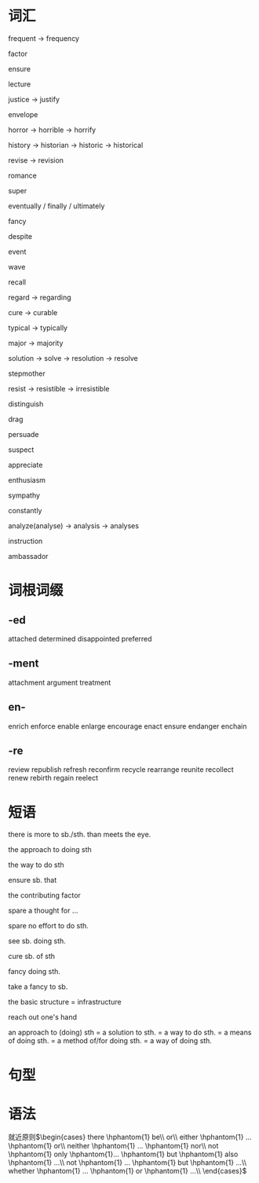 # 词汇

frequent -> frequency

factor

ensure

lecture

justice -> justify

envelope

horror -> horrible -> horrify

history -> historian -> historic -> historical 

revise -> revision

romance

super

eventually / finally / ultimately

fancy

despite

event

wave

recall

regard -> regarding

cure -> curable

typical -> typically

major -> majority

solution -> solve -> resolution -> resolve

stepmother

resist -> resistible -> irresistible

distinguish

drag

persuade

suspect

appreciate

enthusiasm

sympathy

constantly

analyze(analyse) -> analysis -> analyses

instruction

ambassador

# 词根词缀

## -ed

attached
determined
disappointed
preferred

## -ment

attachment
argument
treatment

## en-

enrich
enforce
enable
enlarge
encourage
enact
ensure
endanger
enchain

## -re

review
republish
refresh
reconfirm
recycle
rearrange
reunite
recollect
renew
rebirth
regain
reelect

# 短语
there is more to sb./sth. than meets the eye.

the approach to doing sth

the way to do sth

ensure sb. that

the contributing factor

spare a thought for ...

spare no effort to do sth.

see sb. doing sth.

cure sb. of sth

fancy doing sth.

take a fancy to sb.

the basic structure = infrastructure

reach out one's hand

an approach to (doing) sth = a solution to sth. = a way to do sth. = a means of doing sth. = a method of/for doing sth. = a way of doing sth.



# 句型



# 语法

就近原则$\begin{cases} 
there \hphantom{1} be\\
or\\
either \hphantom{1} ... \hphantom{1} or\\
neither \hphantom{1} ... \hphantom{1} nor\\
not \hphantom{1} only \hphantom{1}... \hphantom{1} but \hphantom{1} also \hphantom{1} ...\\
not \hphantom{1} ... \hphantom{1} but \hphantom{1} ...\\
whether \hphantom{1} ... \hphantom{1} or \hphantom{1} ...\\
\end{cases}$


